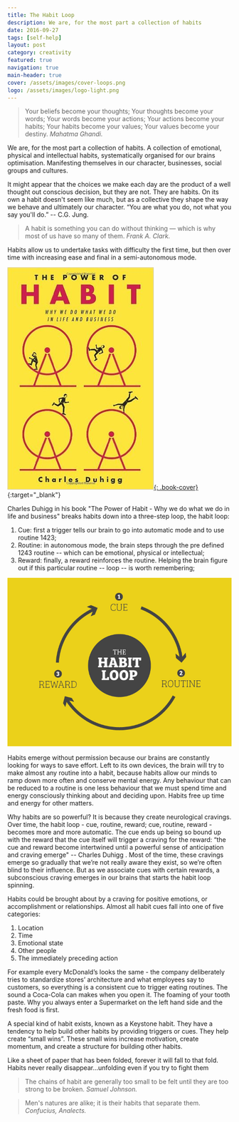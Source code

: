 ```yaml
---
title: The Habit Loop
description: We are, for the most part a collection of habits
date: 2016-09-27
tags: [self-help]
layout: post
category: creativity
featured: true
navigation: true
main-header: true
cover: /assets/images/cover-loops.png
logo: /assets/images/logo-light.png
---
```

> Your beliefs become your thoughts; Your thoughts become your words; Your words become your actions; Your actions become your habits; Your habits become your values; Your values become your destiny.
> <cite> Mahatma Ghandi.</cite>

We are, for the most part a collection of habits. A collection of emotional, physical and intellectual habits, systematically organised for our brains optimisation. Manifesting themselves in our character, businesses, social groups and cultures.

It might appear that the choices we make each day are the product of a well thought out conscious decision, but they are not. They are habits. On its own a habit doesn't seem like much, but as a collective they shape the way we behave and ultimately our character. “You are what you do, not what you say you'll do.” -- C.G. Jung.

> A habit is something you can do without thinking — which is why most of us have so many of them.
> <cite> Frank A. Clark.</cite>

Habits allow us to undertake tasks with difficulty the first time, but then over time with increasing ease and final in a semi-autonomous mode.

[![The Power of Habit - Why we do what we do in life and business Book Cover](/assets/images/book-power-of-habit.jpg "The Power of Habit - Why we do what we do in life and business"){: .book-cover}](https://amzn.com/081298160X){:target="_blank"}

Charles Duhigg in his book "The Power of Habit - Why we do what we do in life and business" breaks habits down into a three-step loop, the habit loop:

1. Cue: first a trigger tells our brain to go into automatic mode and to use routine 1423;
2. Routine: in autonomous mode, the brain steps through the pre defined 1243 routine -- which can be emotional, physical or intellectual;
3. Reward: finally, a reward reinforces the routine. Helping the brain figure out if this particular routine -- loop -- is worth remembering;

![The Power of Habit - Why we do what we do in life and business Book Cover](/assets/images/habit-loop.jpg "The Power of Habit - Why we do what we do in life and business")

Habits emerge without permission because our brains are constantly looking for ways to save effort. Left to its own devices, the brain will try to make almost any routine into a habit, because habits allow our minds to ramp down more often and conserve mental energy. Any behaviour that can be reduced to a routine is one less behaviour that we must spend time and energy consciously thinking about and deciding upon. Habits free up time and energy for other matters.

Why habits are so powerful? It is because they create neurological cravings. Over time, the habit loop - cue, routine, reward; cue, routine, reward - becomes more and more automatic. The cue ends up being so bound up with the reward that the cue itself will trigger a craving for the reward: “the cue and reward become intertwined until a powerful sense of anticipation and craving emerge" -- Charles Duhigg . Most of the time, these cravings emerge so gradually that we’re not really aware they exist, so we’re often blind to their influence. But as we associate cues with certain rewards, a subconscious craving emerges in our brains that starts the habit loop spinning.

Habits could be brought about by a craving for positive emotions, or accomplishment or relationships.  Almost all habit cues fall into one of five categories:

1. Location
2. Time
3. Emotional state
4. Other people
5. The immediately preceding action

For example every McDonald’s looks the same - the company deliberately tries to standardize stores’ architecture and what employees say to customers, so everything is a consistent cue to trigger eating routines. The sound a Coca-Cola can makes when you open it. The foaming of your tooth paste. Why you always enter a Supermarket on the left hand side and the fresh food is first.

A special kind of habit exists, known as a Keystone habit. They have a tendency to help build other habits by providing triggers or cues. They help create “small wins”. These small wins increase motivation, create momentum, and create a structure for building other habits.

Like a sheet of paper that has been folded, forever it will fall to that fold. Habits never really disappear…unfolding even if you try to fight them

> The chains of habit are generally too small to be felt until they are too strong to be broken.
> <cite> Samuel Johnson.</cite>

> Men's natures are alike; it is their habits that separate them.
> <cite> Confucius, Analects.</cite>